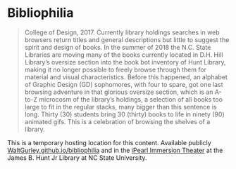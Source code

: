 # Bibliophilia

> College of Design, 2017. Currently library holdings searches in web browsers return titles and general descriptions but little to suggest the spirit and design of books. In the summer of 2018 the N.C. State Libraries are moving many of the books currently located in D.H. Hill Library’s oversize section into the book bot inventory of Hunt Library, making it no longer possible to freely browse through them for material and visual characteristics. Before this happened, an alphabet of Graphic Design (GD) sophomores, with four to spare, got one last browsing adventure in that glorious oversize section, which is an A-to-Z microcosm of the library’s holdings, a selection of all books too large to fit in the regular stacks, many bigger than this sentence is long. Thirty (30) students bring 30 (thirty) books to life in ninety (90) animated gifs. This is a celebration of browsing the shelves of a library.

This is a temporary hosting location for this content. Available publicly [WaltGurley.github.io/bibliophilia](https://WaltGurley.github.io/bibliophilia) and in the [iPearl Immersion Theater](http://www.lib.ncsu.edu/spaces/ipearl-immersion-theater) at the James B. Hunt Jr Library at NC State University.
